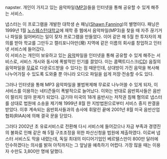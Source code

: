 napster. 개인이 가지고 있는 음악파일([MP3](MP3.md))들을 인터넷을 통해 공유할 수 있게 해주는 서비스.

냅스터는 이 프로그램을 개발한 대학생 숀 패닝([Shawn Fanning](Shawn%20Fanning.md))의 별명이다. 패닝은
1999년 1월 [노스웨스턴대학교](%EB%85%B8%EC%8A%A4%EC%9B%A8%EC%8A%A4%ED%84%B4%EB%8C%80%ED%95%99%EA%B5%90.md)에 재학 중 웹에서 음악파일(MP3)을 찾을 때 자주 끊기거나 파일을 잃어버리는 일이 잦자 프로그램을
만들었다. 이어 같은 해 5월 한 투자자의 제의를 받아 학교를 그만두고 캘리포니아만(灣) 지역에 같은 이름의 회사를 창업하고 인터넷 서비스에
들어갔다.  
이 서비스는 개인이 보유하고 있는 [음악](%EC%9D%8C%EC%95%85.md)파일을 인터넷을 통해 공유할 수 있게 해주는
서비스로, 서비스 개시와 동시에 폭발적인 인기를 끌었다. 이는 콤팩트디스크([CD](CD.md)) 음질의 음악파일을
[무료](%EB%AC%B4%EB%A3%8C.md)로 다운로드받을 수 있다는 점 때문인데, 상대방이 가진 음악을 복사해 나누어가질 수
있도록 도와줄 뿐 아니라 오디오 파일을 쉽게 저장·전송할 수도 있다.

그러나 인터넷을 통해 MP3 음악파일을 불법복제해 무료로 나누어쓸 수 있게 되자, 이 서비스를 이용하는 네티즌들이 폭발적으로 늘어났다.
이와는 반대로 음반회사들은 음반이 팔리지 않아 문제가 되었다. 급기야 미국의 18개 음반사는 저작권 침해 혐의로 냅스터를 상대로 법원에
소송을 제기해 1999년 8월 한 지방법원으로부터 서비스 중지 판결을 받았다. 이후 계속되는 음반회사들과의 송사에 휘말린 끝에 2001년
8월 미국 음반산업협회(RIAA)에 의해 결국 문을 닫았다.  

그러다 2002년 초 유료서비스로 전환해 다시 서비스에 들어갔으나 자금 부족과 경영진의 불화로 인해 같은 해 5월 구조조정을 위한 파산신청을
법원에 제출하였다. 이로써 냅스터 서비스도 막을 내렸는데, 독일 최대의 미디어기업인 베르텔스만이 800만 달러에 인수하겠다는 의사를 밝혀
아직까지는 그 앞날을 예측하기 어렵다. 가장 많을 때는 이용자 수만도 3,800만 명에 달했다.  

